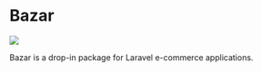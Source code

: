 # Bazar

![](https://github.com/thepinecode/bazar/workflows/tests/badge.svg)

Bazar is a drop-in package for Laravel e-commerce applications.
